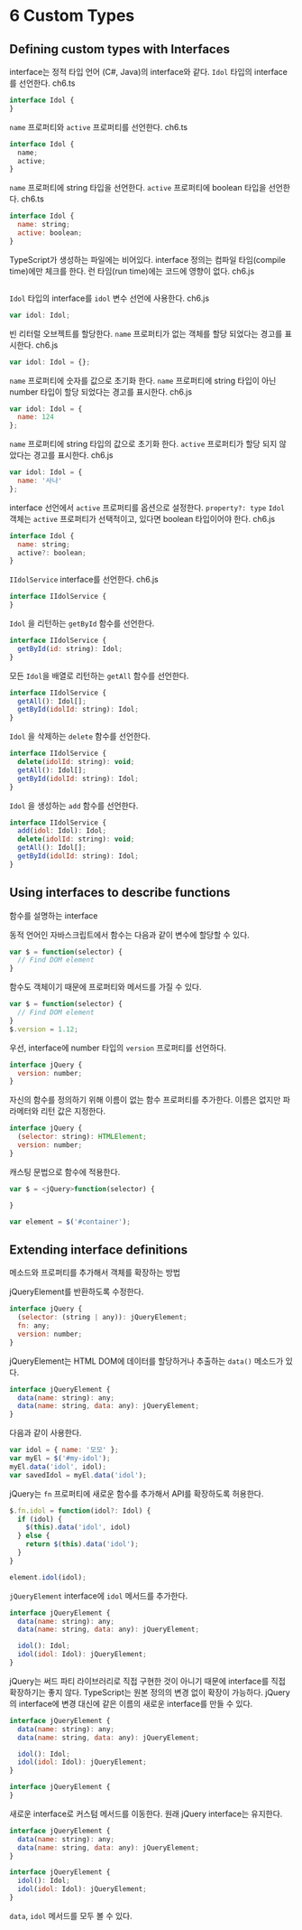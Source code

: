 # 6 Custom Types

## Defining custom types with Interfaces

interface는 정적 타입 언어 (C#, Java)의 interface와 같다.
`Idol` 타입의 interface를 선언한다.
ch6.ts
```js
interface Idol {
}
```

`name` 프로퍼티와 `active` 프로퍼티를 선언한다.
ch6.ts
```js
interface Idol {
  name;
  active;
}
```

`name` 프로퍼티에 string 타입을 선언한다.
`active` 프로퍼티에 boolean 타입을 선언한다.
ch6.ts
```js
interface Idol {
  name: string;
  active: boolean;
}
```

TypeScript가 생성하는 파일에는 비어있다.
interface 정의는 컴파일 타임(compile time)에만 체크를 한다.
런 타임(run time)에는 코드에 영향이 없다. 
ch6.js
```js
```

`Idol` 타입의 interface를 `idol` 변수 선언에 사용한다.
ch6.js
```js
var idol: Idol;
```

빈 리터럴 오브젝트를 할당한다.
`name` 프로퍼티가 없는 객체를 할당 되었다는 경고를 표시한다.
ch6.js
```js
var idol: Idol = {};
```

`name` 프로퍼티에 숫자를 값으로 초기화 한다.
`name` 프로퍼티에 string 타입이 아닌 number 타입이 할당 되었다는 경고를 표시한다.
ch6.js
```js
var idol: Idol = {
  name: 124
};
```

`name` 프로퍼티에 string 타입의 값으로 초기화 한다.
`active` 프로퍼티가 할당 되지 않았다는 경고를 표시한다.
ch6.js
```js
var idol: Idol = {
  name: '사나'
};
```

interface 선언에서 `active` 프로퍼티를 옵션으로 설정한다.
`property?: type`
`Idol` 객체는 `active` 프로퍼티가 선택적이고, 있다면 boolean 타입이어야 한다.
ch6.js
```js
interface Idol {
  name: string;
  active?: boolean;
}
```

`IIdolService` interface를 선언한다.
ch6.js
```js
interface IIdolService {
}
```

`Idol` 을 리턴하는 `getById` 함수를 선언한다.
```js
interface IIdolService {
  getById(id: string): Idol;
}
```

모든 `Idol`을 배열로 리턴하는 `getAll` 함수를 선언한다.
```js
interface IIdolService {
  getAll(): Idol[];
  getById(idolId: string): Idol;
}
```

`Idol` 을 삭제하는 `delete` 함수를 선언한다.
```js
interface IIdolService {
  delete(idolId: string): void;
  getAll(): Idol[];
  getById(idolId: string): Idol;
}
```

`Idol` 을 생성하는 `add` 함수를 선언한다.
```js
interface IIdolService {
  add(idol: Idol): Idol;
  delete(idolId: string): void;
  getAll(): Idol[];
  getById(idolId: string): Idol;
}
```

## Using interfaces to describe functions
함수를 설명하는 interface

동적 언어인 자바스크립트에서 함수는 다음과 같이 변수에 할당할 수 있다.
```js
var $ = function(selector) {
  // Find DOM element
}
```

함수도 객체이기 때문에 프로퍼티와 메서드를 가질 수 있다.
```js
var $ = function(selector) {
  // Find DOM element
}
$.version = 1.12;
```

우선, interface에 number 타입의 `version` 프로퍼티를 선언하다.
```js
interface jQuery {
  version: number;
}
```

자신의 함수를 정의하기 위해 이름이 없는 함수 프로퍼티를 추가한다.
이름은 없지만 파라메터와 리턴 값은 지정한다.
```js
interface jQuery {
  (selector: string): HTMLElement;
  version: number;
}
```

캐스팅 문법으로 함수에 적용한다.
```js
var $ = <jQuery>function(selector) {

}

var element = $('#container');
```

## Extending interface definitions
메소드와 프로퍼티를 추가해서 객체를 확장하는 방법

jQueryElement를 반환하도록 수정한다.
```js
interface jQuery {
  (selector: (string | any)): jQueryElement;
  fn: any;
  version: number;
}
```

jQueryElement는 HTML DOM에 데이터를 할당하거나 추출하는 `data()` 메소드가 있다.
```js
interface jQueryElement {
  data(name: string): any;
  data(name: string, data: any): jQueryElement; 
}
```

다음과 같이 사용한다.
```js
var idol = { name: '모모' };
var myEl = $('#my-idol');
myEl.data('idol', idol);
var savedIdol = myEl.data('idol');
```

jQuery는 `fn` 프로퍼티에 새로운 함수를 추가해서 API를 확장하도록 허용한다.
```js
$.fn.idol = function(idol?: Idol) {
  if (idol) {
    $(this).data('idol', idol)
  } else {
    return $(this).data('idol');
  } 
}
```

```js
element.idol(idol);
```

`jQueryElement` interface에 `idol` 메서드를 추가한다.
```js
interface jQueryElement {
  data(name: string): any;
  data(name: string, data: any): jQueryElement;

  idol(): Idol;
  idol(idol: Idol): jQueryElement;
}
```

jQuery는 써드 파티 라이브러리로 직접 구현한 것이 아니기 때문에 interface를 직접 확장하기는 좋지 않다. TypeScript는 원본 정의의 변경 없이 확장이 가능하다. jQuery의 interface에 변경 대신에 같은 이름의 새로운 interface를 만들 수 있다.
```js
interface jQueryElement {
  data(name: string): any;
  data(name: string, data: any): jQueryElement;

  idol(): Idol;
  idol(idol: Idol): jQueryElement;
}

interface jQueryElement {
}
```

새로운 interface로 커스텀 메서드를 이동한다. 원래 jQuery interface는 유지한다.
```js
interface jQueryElement {
  data(name: string): any;
  data(name: string, data: any): jQueryElement;
}

interface jQueryElement {
  idol(): Idol;
  idol(idol: Idol): jQueryElement;
}
```

`data`, `idol` 메서드를 모두 볼 수 있다.


